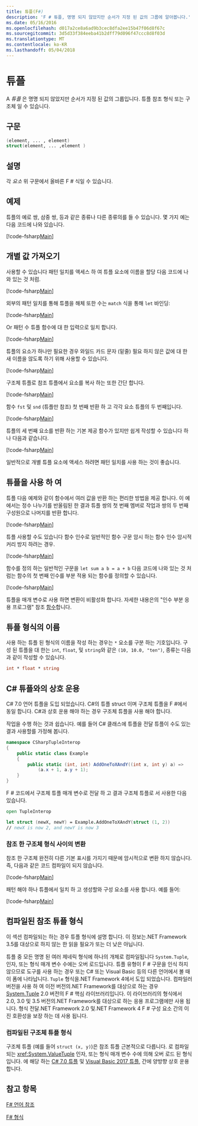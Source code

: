 ```yaml
---
title: 튜플(F#)
description: 'F # 튜플, 명명 되지 않았지만 순서가 지정 된 값의 그룹에 알아봅니다.'
ms.date: 05/16/2016
ms.openlocfilehash: d017a2ce8a6ad9b3cec8dfa2ee15b47f06d8f67c
ms.sourcegitcommit: 3d5d33f384eeba41b2dff79d096f47ccc8d8f03d
ms.translationtype: MT
ms.contentlocale: ko-KR
ms.lasthandoff: 05/04/2018
---
```

# <a name="tuples"></a>튜플

A *튜플* 은 명명 되지 않았지만 순서가 지정 된 값의 그룹입니다.  튜플 참조 형식 또는 구조체 일 수 있습니다.

## <a name="syntax"></a>구문

```fsharp
(element, ... , element)
struct(element, ... ,element )
```
## <a name="remarks"></a>설명
각 *요소* 위 구문에서 올바른 F # 식일 수 있습니다.

## <a name="examples"></a>예제
튜플의 예로 쌍, 삼중 쌍, 등과 같은 종류나 다른 종류의를 들 수 있습니다. 몇 가지 예는 다음 코드에 나와 있습니다.

[!code-fsharp[Main](../../../samples/snippets/fsharp/tuples/basic-examples.fsx#L6-L21)]
    
## <a name="obtaining-individual-values"></a>개별 값 가져오기
사용할 수 있습니다 패턴 일치를 액세스 하 여 튜플 요소에 이름을 할당 다음 코드에 나와 있는 것 처럼.

[!code-fsharp[Main](../../../samples/snippets/fsharp/tuples/basic-examples.fsx#L27-L29)]

외부의 패턴 일치를 통해 튜플을 해체 또한 수는 `match` 식을 통해 `let` 바인딩:

[!code-fsharp[Main](../../../samples/snippets/fsharp/tuples/basic-examples.fsx#L34-L37)]

Or 패턴 수 튜플 함수에 대 한 입력으로 일치 합니다.

[!code-fsharp[Main](../../../samples/snippets/fsharp/tuples/basic-examples.fsx#L43-L47)]

튜플의 요소가 하나만 필요한 경우 와일드 카드 문자 (밑줄) 필요 하지 않은 값에 대 한 새 이름을 않도록 하기 위해 사용할 수 있습니다.

[!code-fsharp[Main](../../../samples/snippets/fsharp/tuples/basic-examples.fsx#L53-L54)]

구조체 튜플로 참조 튜플에서 요소를 복사 하는 또한 간단 합니다.

[!code-fsharp[Main](../../../samples/snippets/fsharp/tuples/basic-examples.fsx#L62-L66)]

함수 `fst` 및 `snd` (튜플만 참조) 첫 번째 반환 하 고 각각 요소 튜플의 두 번째입니다.

[!code-fsharp[Main](../../../samples/snippets/fsharp/tuples/basic-examples.fsx#L72-L73)]

튜플의 세 번째 요소를 반환 하는 기본 제공 함수가 있지만 쉽게 작성할 수 있습니다 하나 다음과 같습니다.

[!code-fsharp[Main](../../../samples/snippets/fsharp/tuples/basic-examples.fsx#L78-L78)]

일반적으로 개별 튜플 요소에 액세스 하려면 패턴 일치를 사용 하는 것이 좋습니다.

## <a name="using-tuples"></a>튜플을 사용 하 여
튜플 다음 예제와 같이 함수에서 여러 값을 반환 하는 편리한 방법을 제공 합니다. 이 예에서는 정수 나누기를 반올림된 한 결과 튜플 쌍의 첫 번째 멤버로 작업과 쌍의 두 번째 구성원으로 나머지를 반환 합니다.

[!code-fsharp[Main](../../../samples/snippets/fsharp/tuples/basic-examples.fsx#L83-L86)]

튜플 사용할 수도 있습니다 함수 인수로 일반적인 함수 구문 암시 하는 함수 인수 암시적 커리 방지 하려는 경우.

[!code-fsharp[Main](../../../samples/snippets/fsharp/tuples/basic-examples.fsx#L88-L88)]

함수를 정의 하는 일반적인 구문을 `let sum a b = a + b` 다음 코드에 나와 있는 것 처럼는 함수의 첫 번째 인수를 부분 적용 되는 함수를 정의할 수 있습니다.

[!code-fsharp[Main](../../../samples/snippets/fsharp/tuples/basic-examples.fsx#L90-L94)]

튜플을 매개 변수로 사용 하면 변환이 비활성화 합니다. 자세한 내용은의 "인수 부분 응용 프로그램" 참조 [함수](functions/index.md)합니다.

## <a name="names-of-tuple-types"></a>튜플 형식의 이름
사용 하는 튜플 된 형식의 이름을 작성 하는 경우는 `*` 요소를 구분 하는 기호입니다. 구성 된 튜플을 대 한는 `int`, `float`, 및 `string`와 같은 `(10, 10.0, "ten")`, 종류는 다음과 같이 작성할 수 있습니다.

```fsharp
int * float * string
```

## <a name="interoperation-with-c-tuples"></a>C# 튜플와의 상호 운용

C# 7.0 언어 튜플을 도입 되었습니다.  C#의 튜플 struct 이며 구조체 튜플을 F #에서 동일 합니다.  C#과 상호 운용 해야 하는 경우 구조체 튜플을 사용 해야 합니다.

작업을 수행 하는 것과 쉽습니다.  예를 들어 C# 클래스에 튜플을 전달 튜플이 수도 있는 결과 사용할를 가정해 봅니다.

```csharp
namespace CSharpTupleInterop
{
    public static class Example
    {
        public static (int, int) AddOneToXAndY((int x, int y) a) =>
            (a.x + 1, a.y + 1);
    }
}
```

F # 코드에서 구조체 튜플 매개 변수로 전달 하 고 결과 구조체 튜플로 서 사용한 다음 있습니다.

```fsharp
open TupleInterop

let struct (newX, newY) = Example.AddOneToXAndY(struct (1, 2))
// newX is now 2, and newY is now 3
```

### <a name="converting-between-reference-tuples-and-struct-tuples"></a>참조 한 구조체 형식 사이의 변환

참조 한 구조체 완전히 다른 기본 표시를 가지기 때문에 암시적으로 변환 하지 않습니다.  즉, 다음과 같은 코드 컴파일이 되지 않습니다.

[!code-fsharp[Main](../../../samples/snippets/fsharp/tuples/interop.fsx#L5-L12)]

패턴 해야 하나 튜플에서 일치 하 고 생성할와 구성 요소를 사용 합니다.  예를 들어:

[!code-fsharp[Main](../../../samples/snippets/fsharp/tuples/interop.fsx#L18-L22)]

## <a name="compiled-form-of-reference-tuples"></a>컴파일된 참조 튜플 형식
이 섹션 컴파일되는 하는 경우 튜플 형식에 설명 합니다.  이 정보는.NET Framework 3.5를 대상으로 하지 않는 한 읽을 필요가 또는 더 낮은 아닙니다.

튜플 중 모든 명명 된 여러 제네릭 형식에 하나의 개체로 컴파일됩니다 `System.Tuple`, 인자, 또는 형식 매개 변수 수에는 오버 로드입니다. 튜플 유형이 F # 구문을 인식 하지 않으므로 도구를 사용 하는 경우 또는 C# 또는 Visual Basic 등의 다른 언어에서 볼 때이 폼에 나타납니다. `Tuple` 형식을.NET Framework 4에서 도입 되었습니다. 컴파일러 버전을 사용 하 여 이전 버전의.NET Framework를 대상으로 하는 경우 [System.Tuple](https://msdn.microsoft.com/library/5ac7953d-acdc-4a58-bfb7-c1f6406c0fa3) 2.0 버전의 F # 핵심 라이브러리입니다. 이 라이브러리의 형식에서 2.0, 3.0 및 3.5 버전의.NET Framework를 대상으로 하는 응용 프로그램에만 사용 됩니다. 형식 전달.NET Framework 2.0 및.NET Framework 4 F # 구성 요소 간의 이진 호환성을 보장 하는 데 사용 됩니다.

### <a name="compiled-form-of-struct-tuples"></a>컴파일된 구조체 튜플 형식

구조체 튜플 (예를 들어 `struct (x, y)`)은 참조 튜플 근본적으로 다릅니다.  로 컴파일되는 <xref:System.ValueTuple> 인자, 또는 형식 매개 변수 수에 의해 오버 로드 된 형식입니다.  에 해당 하는 [C# 7.0 튜플](../../csharp/tuples.md) 및 [Visual Basic 2017 튜플](../../visual-basic/programming-guide/language-features/data-types/tuples.md), 간에 양방향 상호 운용 합니다.

## <a name="see-also"></a>참고 항목
[F# 언어 참조](index.md)

[F# 형식](fsharp-types.md)
